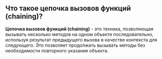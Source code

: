 ## Что такое цепочка вызовов функций (chaining)?

**Цепочка вызовов функций (chaining)** - это техника, позволяющая вызывать несколько методов на одном объекте последовательно, используя результат предыдущего вызова в качестве контекста для следующего. Это позволяет продолжать вызывать методы без необходимости повторного указания объекта.